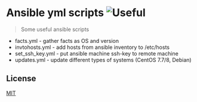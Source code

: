 # Ansible yml scripts ![Useful](https://img.shields.io/badge/-useful-blue)
>Some useful ansible scripts

- facts.yml - gather facts as OS and version
- invtohosts.yml - add hosts from ansible inventory to /etc/hosts
- set_ssh_key.yml - put ansible machine ssh-key to remote machine
- updates.yml - update different types of systems (CentOS 7.7/8, Debian)

## License
[MIT](https://choosealicense.com/licenses/mit/)
